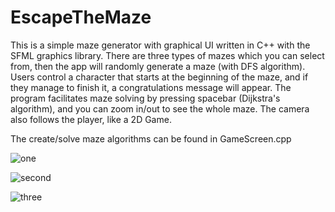 # EscapeTheMaze

This is a simple maze generator with graphical UI written in C++ with the SFML graphics library.
There are three types of mazes which you can select from, then the app will randomly generate a maze (with DFS algorithm). Users control a character that starts at the beginning of the maze, and if they manage to finish it, a congratulations message will appear. The program facilitates maze solving by pressing spacebar (Dijkstra's algorithm), and you can zoom in/out to see the whole maze. The camera also follows the player, like a 2D Game.

The create/solve maze algorithms can be found in GameScreen.cpp

![one](https://user-images.githubusercontent.com/86161545/135687367-a3fb00d9-f202-487d-acd8-ba0d376ad4ec.PNG)

![second](https://user-images.githubusercontent.com/86161545/135687401-b4a10413-369b-4772-adc2-c1e7bd19aea8.PNG)


![three](https://user-images.githubusercontent.com/86161545/135687423-5c54fc0a-e4fd-4e56-828d-9c779f593659.PNG)
